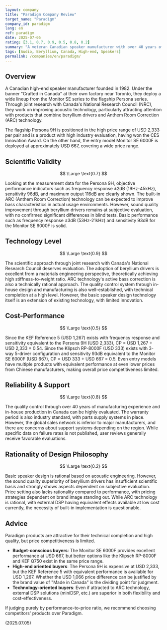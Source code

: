 ```yaml
---
layout: company
title: "Paradigm Company Review"
target_name: "Paradigm"
company_id: paradigm
lang: en
ref: paradigm
date: 2025-07-05
rating: [3.1, 0.7, 0.9, 0.5, 0.8, 0.2]
summary: "A veteran Canadian speaker manufacturer with over 40 years of experience. Their flagship Persona series adopts beryllium drivers and ARC technology, boasting high technical standards. However, they are significantly disadvantaged in pricing compared to competitors, with products of equivalent performance available at less than half the price. While quality and reliability are highly evaluated, there are aspects that depend on subjective sound quality arguments lacking scientific basis."
tags: [Audio, Beryllium, Canada, High-end, Speakers]
permalink: /companies/en/paradigm/
---
```

## Overview

A Canadian high-end speaker manufacturer founded in 1982. Under the banner "Crafted in Canada" at their own factory near Toronto, they deploy a wide lineup from the Monitor SE series to the flagship Persona series. Through joint research with Canada's National Research Council (NRC), they work on improving acoustic technology, particularly attracting attention with products that combine beryllium drivers and Anthem Room Correction (ARC) technology.

The flagship Persona 9H is positioned in the high price range of USD 2,333 per pair and is a product with high industry evaluation, having won the CES Innovation Award. On the other hand, the entry model Monitor SE 6000F is deployed at approximately USD 667, covering a wide price range.

## Scientific Validity

$$ \Large \text{0.7} $$

Looking at the measurement data for the Persona 9H, objective performance indicators such as frequency response ±2dB (19Hz-45kHz), sensitivity 96dB, and maximum output 116dB are clearly shown. The built-in ARC (Anthem Room Correction) technology can be expected to improve bass characteristics in actual usage environments. However, sound quality improvement through beryllium drivers remains at subjective evaluation, with no confirmed significant differences in blind tests. Basic performance such as frequency response ±3dB (53Hz-21kHz) and sensitivity 93dB for the Monitor SE 6000F is solid.

## Technology Level

$$ \Large \text{0.9} $$

The scientific approach through joint research with Canada's National Research Council deserves evaluation. The adoption of beryllium drivers is excellent from a materials engineering perspective, theoretically achieving high stiffness-to-weight ratio. ARC technology's active bass correction is also a technically rational approach. The quality control system through in-house design and manufacturing is also well-established, with technical completion at a high level. However, the basic speaker design technology itself is an extension of existing technology, with limited innovation.

## Cost-Performance

$$ \Large \text{0.5} $$

Since the KEF Reference 5 (USD 1,267) exists with frequency response and sensitivity equivalent to the Persona 9H (USD 2,333), CP = USD 1,267 ÷ USD 2,333 = 0.54. Since the Klipsch RP-8000F (USD 333) exists with 3-way 5-driver configuration and sensitivity 93dB equivalent to the Monitor SE 6000F (USD 667), CP = USD 333 ÷ USD 667 = 0.5. Even entry models have multiple products with equivalent performance at even lower prices from Chinese manufacturers, making overall price competitiveness limited.

## Reliability & Support

$$ \Large \text{0.8} $$

The quality control through over 40 years of manufacturing experience and in-house production in Canada can be highly evaluated. The warranty period is also industry standard, with parts supply systems in place. However, the global sales network is inferior to major manufacturers, and there are concerns about support systems depending on the region. While specific data on failure rates is not published, user reviews generally receive favorable evaluations.

## Rationality of Design Philosophy

$$ \Large \text{0.2} $$

Basic speaker design is rational based on acoustic engineering. However, the sound quality superiority of beryllium drivers has insufficient scientific basis and strongly shows aspects dependent on subjective evaluation. Price setting also lacks rationality compared to performance, with pricing strategies dependent on brand image standing out. While ARC technology is rational, with external DSP having equivalent effects available at low cost currently, the necessity of built-in implementation is questionable.

## Advice

Paradigm products are attractive for their technical completion and high quality, but price competitiveness is limited.

- **Budget-conscious buyers**: The Monitor SE 6000F provides excellent performance at USD 667, but better options like the Klipsch RP-8000F and KEF Q750 exist in the same price range.
- **High-end oriented buyers**: The Persona 9H is expensive at USD 2,333, but the KEF Reference 5 with equivalent performance is available for USD 1,267. Whether the USD 1,066 price difference can be justified by the brand value of "Made in Canada" is the dividing point for judgment.
- **Technology-oriented buyers**: Even if attracted to ARC technology, external DSP solutions (miniDSP, etc.) are superior in both flexibility and cost-effectiveness.

If judging purely by performance-to-price ratio, we recommend choosing competitors' products over Paradigm.

(2025.07.05)